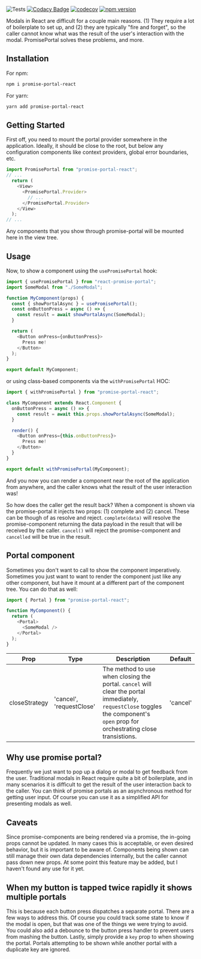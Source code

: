 ![Tests](https://github.com/rpenfold/promise-portal-react/workflows/Test/badge.svg)
[![Codacy Badge](https://app.codacy.com/project/badge/Grade/1e7ba17c5d534a81aa6abdb168dc5b08)](https://www.codacy.com/gh/rpenfold/promise-portal-react/dashboard?utm_source=github.com&amp;utm_medium=referral&amp;utm_content=rpenfold/promise-portal-react&amp;utm_campaign=Badge_Grade)
[![codecov](https://codecov.io/gh/rpenfold/promise-portal-react/branch/master/graph/badge.svg?token=t9DZ2i0Ccr)](https://codecov.io/gh/rpenfold/promise-portal-react)
[![npm version](https://badge.fury.io/js/promise-portal-react.svg)](https://badge.fury.io/js/promise-portal-react)

Modals in React are difficult for a couple main reasons. (1) They require a lot of boilerplate to set up, and (2) they are typically "fire and forget", so the caller cannot know what was the result of the user's interaction with the modal. PromisePortal solves these problems, and more.

## Installation

For npm:

```bash
npm i promise-portal-react
```

For yarn:

```bash
yarn add promise-portal-react
```

## Getting Started

First off, you need to mount the portal provider somewhere in the application. Ideally, it should be close to the root, but below any configuration components like context providers, global error boundaries, etc.

```javascript
import PromisePortal from "promise-portal-react";
// ...
  return (
    <View>
      <PromisePortal.Provider>
        // ...
      </PromisePortal.Provider>
    </View>
  );
// ...
```

Any components that you show through promise-portal will be mounted here in the view tree.

## Usage

Now, to show a component using the `usePromisePortal` hook:

```javascript
import { usePromisePortal } from "react-promise-portal";
import SomeModal from "./SomeModal";

function MyComponent(props) {
  const { showPortalAsync } = usePromisePortal();
  const onButtonPress = async () => {
    const result = await showPortalAsync(SomeModal);
  }

  return (
    <Button onPress={onButtonPress}>
      Press me!
    </Button>
  );
}

export default MyComponent;
```

or using class-based components via the `withPromisePortal` HOC:

```javascript
import { withPromisePortal } from "promise-portal-react";

class MyComponent extends React.Component {
  onButtonPress = async () => {
    const result = await this.props.showPortalAsync(SomeModal);
  }

  render() {
    <Button onPress={this.onButtonPress}>
      Press me!
    </Button>
  }
}

export default withPromisePortal(MyComponent);
```

And you now you can render a component near the root of the application from anywhere, and the caller knows what the result of the user interaction was!

So how does the caller get the result back? When a component is shown via the promise-portal it injects two props: (1) complete and (2) cancel. These can be though of as resolve and reject. `complete(data)` will resolve the promise-component returning the data payload in the result that will be received by the caller. `cancel()` will reject the promise-component and `cancelled` will be true in the result.

## Portal component

Sometimes you don't want to call to show the component imperatively. Sometimes you just want to want to render the component just like any other component, but have it mount at a different part of the component tree. You can do that as well:

```javascript
import { Portal } from "promise-portal-react";

function MyComponent() {
  return (
    <Portal>
      <SomeModal />
    </Portal>
  );
}
```

| Prop | Type | Description | Default |
|---|---|---|---|
| closeStrategy | 'cancel', 'requestClose' | The method to use when closing the portal. `cancel` will clear the portal immediately, `requestClose` toggles the component's `open` prop for orchestrating close transistions. | 'cancel' |

## Why use promise portal?

Frequently we just want to pop up a dialog or modal to get feedback from the user. Traditional modals in React require quite a bit of boilerplate, and in many scenarios it is difficult to get the result of the user interaction back to the caller. You can think of promise portals as an asynchronous method for getting user input. Of course you can use it as a simplified API for presenting modals as well.

## Caveats

Since promise-components are being rendered via a promise, the in-going props cannot be updated. In many cases this is acceptable, or even desired behavior, but it is important to be aware of. Components being shown can still manage their own data dependencies internally, but the caller cannot pass down new props. At some point this feature may be added, but I haven't found any use for it yet.

## When my button is tapped twice rapidly it shows multiple portals

This is because each button press dispatches a separate portal. There are a few ways to address this. Of course you could track some state to know if the modal is open, but that was one of the things we were trying to avoid. You could also add a debounce to the button press handler to prevent users from mashing the button. Lastly, simply provide a `key` prop to when showing the portal. Portals attempting to be shown while another portal with a duplicate key are ignored.

